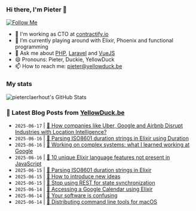 ### Hi there, I'm Pieter 👋  
[![Follow Me](https://img.shields.io/github/followers/pieterclaerhout?label=Follow&style=social)](https://github.com/pieterclaerhout)

- 🏢 I'm working as CTO at [contractify.io](https://contractify.io)
- 🌱 I’m currently playing around with Elixir, Phoenix and functional programming
- 💬 Ask me about [PHP](https://php.net), [Laravel](http://laravel.com) and [VueJS](https://vuejs.org)
- 😄 Pronouns: Pieter, Duckie, YellowDuck
- 📫 How to reach me: pieter@yellowduck.be

### My stats

![pieterclaerhout's GitHub Stats](https://github-readme-stats.vercel.app/api?username=pieterclaerhout&show_icons=true&count_private=true&line_height=40)

### 📩 Latest Blog Posts from [YellowDuck.be](https://www.yellowduck.be/)
<!-- BLOG-POST-LIST:START -->
- `2025-06-17` | [🔗 How companies like Uber, Google and Airbnb Disrupt Industries with Location Intelligence?](https://www.yellowduck.be/posts/how-companies-like-uber-google-and-airbnb-disrupt-industries-with-location-intelligence)  
- `2025-06-16` | [🐥 Parsing ISO8601 duration strings in Elixir using Duration](https://www.yellowduck.be/posts/parsing-iso8601-duration-strings-in-elixir-using-duration)  
- `2025-06-16` | [🔗 Working on complex systems: what I learned working at Google](https://www.yellowduck.be/posts/working-on-complex-systems-what-i-learned-working-at-google)  
- `2025-06-16` | [🔗 10 unique Elixir language features not present in JavaScript](https://www.yellowduck.be/posts/10-unique-elixir-language-features-not-present-in-javascript)  
- `2025-06-15` | [🐥 Parsing ISO8601 duration strings in Elixir](https://www.yellowduck.be/posts/parsing-iso8601-duration-strings-in-elixir)  
- `2025-06-15` | [🔗 How to introduce new ideas](https://www.yellowduck.be/posts/how-to-introduce-new-ideas)  
- `2025-06-15` | [🔗 Stop using REST for state synchronization](https://www.yellowduck.be/posts/stop-using-rest-for-state-synchronization)  
- `2025-06-14` | [🐥 Accessing a Google Calendar using Elixir](https://www.yellowduck.be/posts/accessing-a-google-calendar-using-elixir)  
- `2025-06-14` | [🔗 Your software is confusing](https://www.yellowduck.be/posts/your-software-is-confusing)  
- `2025-06-14` | [🔗 Distributing command line tools for macOS](https://www.yellowduck.be/posts/distributing-command-line-tools-for-macos)  

<!-- BLOG-POST-LIST:END -->
